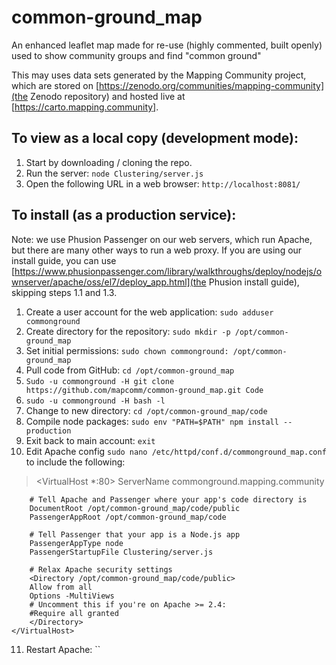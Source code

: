 # common-ground_map

An enhanced leaflet map made for re-use (highly commented, built openly) used to show community groups and find "common ground"

This may uses data sets generated by the Mapping Community project, which are stored on [https://zenodo.org/communities/mapping-community](the Zenodo repository) and hosted live at [https://carto.mapping.community].

## To view as a local copy (development mode):

1. Start by downloading / cloning the repo.
2. Run the server: `node Clustering/server.js`
3. Open the following URL in a web browser: `http://localhost:8081/`

## To install (as a production service):

Note: we use Phusion Passenger on our web servers, which run Apache, but there are many other ways to run a web proxy. If you are using our install guide, you can use [https://www.phusionpassenger.com/library/walkthroughs/deploy/nodejs/ownserver/apache/oss/el7/deploy_app.html](the Phusion install guide), skipping steps 1.1 and 1.3.

1. Create a user account for the web application: `sudo adduser commonground`
2. Create directory for the repository: `sudo mkdir -p /opt/common-ground_map`
3. Set initial permissions: `sudo chown commonground: /opt/common-ground_map`
4. Pull code from GitHub: `cd /opt/common-ground_map`
5. `Sudo -u commonground -H git clone https://github.com/mapcomm/common-ground_map.git Code`
6. `sudo -u commonground -H bash -l`
7. Change to new directory: `cd /opt/common-ground_map/code`
8. Compile node packages: `sudo env "PATH=$PATH" npm install --production`
9. Exit back to main account: `exit`
10. Edit Apache config `sudo nano /etc/httpd/conf.d/commonground_map.conf` to include the following:

><VirtualHost *:80>
        ServerName commonground.mapping.community

        # Tell Apache and Passenger where your app's code directory is
        DocumentRoot /opt/common-ground_map/code/public
        PassengerAppRoot /opt/common-ground_map/code

        # Tell Passenger that your app is a Node.js app
        PassengerAppType node
        PassengerStartupFile Clustering/server.js

        # Relax Apache security settings
        <Directory /opt/common-ground_map/code/public>
        Allow from all
        Options -MultiViews
        # Uncomment this if you're on Apache >= 2.4:
        #Require all granted
        </Directory>
    </VirtualHost>

11. Restart Apache: ``
